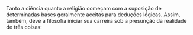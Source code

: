 ﻿Tanto a ciência quanto a religião começam com a suposição de determinadas bases geralmente aceitas para deduções lógicas. Assim, também, deve a filosofia iniciar sua carreira sob a presunção da realidade de três coisas: